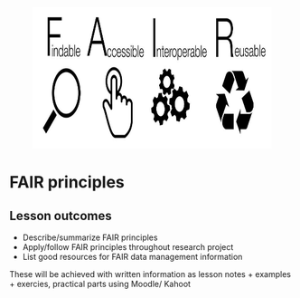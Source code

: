<figure>
    <img src="FAIR_data_principles.jpg" width="700" height="250"
         alt="FAIR">
</figure>


# FAIR principles


## Lesson outcomes

* Describe/summarize  FAIR principles
* Apply/follow FAIR principles throughout research project
* List good resources for FAIR data management information

These will be achieved with written information as lesson notes + examples + exercies, practical parts using Moodle/ Kahoot
